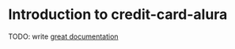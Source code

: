 # Introduction to credit-card-alura

TODO: write [great documentation](http://jacobian.org/writing/what-to-write/)
